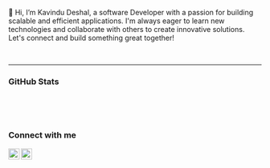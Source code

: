 👋 Hi, I’m Kavindu Deshal, a software Developer with a passion for building scalable and efficient applications. I'm always eager to learn new technologies and collaborate with others to create innovative solutions. Let's connect and build something great together!


<br />

---
### GitHub Stats

<p><img align="center" src="http://github-readme-streak-stats.herokuapp.com?user=Deshal-001&theme=dark&exclude_days=Sun%2CSat" alt="" /></p>

<br />
<br />


### Connect with me
[<img align="left" alt="Github" width="22px" src="https://cdn.jsdelivr.net/npm/simple-icons@3/icons/github.svg" />][github]
[<img align="left" alt="LinkedIn" width="22px" src="https://cdn.jsdelivr.net/npm/simple-icons@v3/icons/linkedin.svg" />][linkedin]




[github]: https://github.com/Deshal-001
[linkedin]: https://www.linkedin.com/in/deshal001

